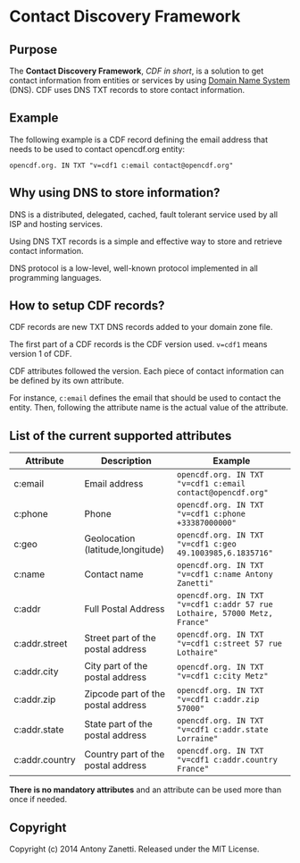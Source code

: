 Contact Discovery Framework
===========================

Purpose
-------

The **Contact Discovery Framework**, *CDF in short*, is a solution to get contact information from entities or services by using [Domain Name System](http://en.wikipedia.org/wiki/DNS) (DNS).
CDF uses DNS TXT records to store contact information.

Example
-------

The following example is a CDF record defining the email address that needs to be used to contact opencdf.org entity:

```
opencdf.org. IN TXT "v=cdf1 c:email contact@opencdf.org"
```

Why using DNS to store information?
-----------------------------------

DNS is a distributed, delegated, cached, fault tolerant service used by all ISP and hosting services.

Using DNS TXT records is a simple and effective way to store and retrieve contact information.

DNS protocol is a low-level, well-known protocol implemented in all programming languages.

How to setup CDF records?
-------------------------

CDF records are new TXT DNS records added to your domain zone file.

The first part of a CDF records is the CDF version used.
`v=cdf1` means version 1 of CDF.

CDF attributes followed the version. Each piece of contact information can be defined by its own attribute.

For instance, `c:email` defines the email that should be used to contact the entity.
Then, following the attribute name is the actual value of the attribute.

List of the current supported attributes
----------------------------------------

Attribute | Description | Example
--- | --- | ---
c:email | Email address | `opencdf.org. IN TXT "v=cdf1 c:email contact@opencdf.org"`
c:phone | Phone | `opencdf.org. IN TXT "v=cdf1 c:phone +33387000000"`
c:geo | Geolocation (latitude,longitude) | `opencdf.org. IN TXT "v=cdf1 c:geo 49.1003985,6.1835716"`
c:name | Contact name | `opencdf.org. IN TXT "v=cdf1 c:name Antony Zanetti"`
c:addr | Full Postal Address | `opencdf.org. IN TXT "v=cdf1 c:addr 57 rue Lothaire, 57000 Metz, France"` |
c:addr.street | Street part of the postal address | `opencdf.org. IN TXT "v=cdf1 c:street 57 rue Lothaire"` |
c:addr.city | City part of the postal address | `opencdf.org. IN TXT "v=cdf1 c:city Metz"` |
c:addr.zip | Zipcode part of the postal address | `opencdf.org. IN TXT "v=cdf1 c:addr.zip 57000"` |
c:addr.state | State part of the postal address | `opencdf.org. IN TXT "v=cdf1 c:addr.state Lorraine"` |
c:addr.country | Country part of the postal address | `opencdf.org. IN TXT "v=cdf1 c:addr.country France"` |

**There is no mandatory attributes** and an attribute can be used more than once if needed.

Copyright
---------

Copyright (c) 2014 Antony Zanetti. Released under the MIT License.